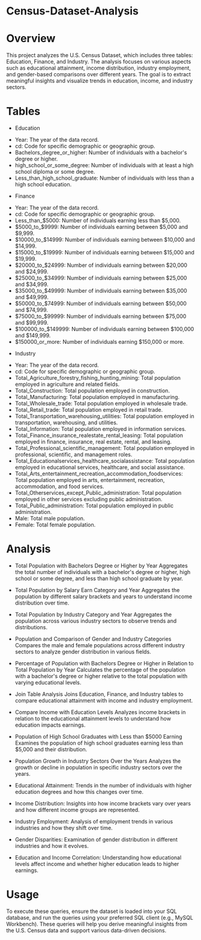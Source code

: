 # Census-Dataset-Analysis
 # Overview
This project analyzes the U.S. Census Dataset, which includes three tables: Education, Finance, and Industry. The analysis focuses on various aspects such as educational attainment, income distribution, industry employment, and gender-based comparisons over different years. The goal is to extract meaningful insights and visualize trends in education, income, and industry sectors.

# Tables
* Education

- Year: The year of the data record.
- cd: Code for specific demographic or geographic group.
- Bachelors_degree_or_higher: Number of individuals with a bachelor's degree or higher.
- high_school_or_some_degree: Number of individuals with at least a high school diploma or some degree.
- Less_than_high_school_graduate: Number of individuals with less than a high school education.
  
* Finance
- Year: The year of the data record.
- cd: Code for specific demographic or geographic group.
- Less_than_$5000: Number of individuals earning less than $5,000.
- $5000_to_$9999: Number of individuals earning between $5,000 and $9,999.
- $10000_to_$14999: Number of individuals earning between $10,000 and $14,999.
- $15000_to_$19999: Number of individuals earning between $15,000 and $19,999.
- $20000_to_$24999: Number of individuals earning between $20,000 and $24,999.
- $25000_to_$34999: Number of individuals earning between $25,000 and $34,999.
- $35000_to_$49999: Number of individuals earning between $35,000 and $49,999.
- $50000_to_$74999: Number of individuals earning between $50,000 and $74,999.
- $75000_to_$99999: Number of individuals earning between $75,000 and $99,999.
- $100000_to_$149999: Number of individuals earning between $100,000 and $149,999.
- $150000_or_more: Number of individuals earning $150,000 or more.
  
* Industry
- Year: The year of the data record.
- cd: Code for specific demographic or geographic group.
- Total_Agriculture_forestry_fishing_hunting_mining: Total population employed in agriculture and related fields.
- Total_Construction: Total population employed in construction.
- Total_Manufacturing: Total population employed in manufacturing.
- Total_Wholesale_trade: Total population employed in wholesale trade.
- Total_Retail_trade: Total population employed in retail trade.
- Total_Transportation_warehousing_utilities: Total population employed in transportation, warehousing, and utilities.
- Total_Information: Total population employed in information services.
- Total_Finance_insurance_realestate_rental_leasing: Total population employed in finance, insurance, real estate, rental, and leasing.
- Total_Professional_scientific_management: Total population employed in professional, scientific, and management roles.
- Total_Educationalservices_healthcare_socialassistance: Total population employed in educational services, healthcare, and social assistance.
- Total_Arts_entertainment_recreation_accommodation_foodservices: Total population employed in arts, entertainment, recreation, accommodation, and food services.
- Total_Otherservices_except_Public_administration: Total population employed in other services excluding public administration.
- Total_Public_administration: Total population employed in public administration.
- Male: Total male population.
- Female: Total female population.
  
# Analysis
- Total Population with Bachelors Degree or Higher by Year
Aggregates the total number of individuals with a bachelor's degree or higher, high school or some degree, and less than high school graduate by year.

- Total Population by Salary Earn Category and Year
Aggregates the population by different salary brackets and years to understand income distribution over time.

- Total Population by Industry Category and Year
Aggregates the population across various industry sectors to observe trends and distributions.

- Population and Comparison of Gender and Industry Categories
Compares the male and female populations across different industry sectors to analyze gender distribution in various fields.

- Percentage of Population with Bachelors Degree or Higher in Relation to Total Population by Year
Calculates the percentage of the population with a bachelor's degree or higher relative to the total population with varying educational levels.

- Join Table Analysis
Joins Education, Finance, and Industry tables to compare educational attainment with income and industry employment.

- Compare Income with Education Levels
Analyzes income brackets in relation to the educational attainment levels to understand how education impacts earnings.

- Population of High School Graduates with Less than $5000 Earning
Examines the population of high school graduates earning less than $5,000 and their distribution.

- Population Growth in Industry Sectors Over the Years
Analyzes the growth or decline in population in specific industry sectors over the years.

- Educational Attainment: Trends in the number of individuals with higher education degrees and how this changes over time.
- Income Distribution: Insights into how income brackets vary over years and how different income groups are represented.
- Industry Employment: Analysis of employment trends in various industries and how they shift over time.
- Gender Disparities: Examination of gender distribution in different industries and how it evolves.
- Education and Income Correlation: Understanding how educational levels affect income and whether higher education leads to higher earnings.
  
# Usage
To execute these queries, ensure the dataset is loaded into your SQL database, and run the queries using your preferred SQL client (e.g., MySQL Workbench). These queries will help you derive meaningful insights from the U.S. Census data and support various data-driven decisions.

